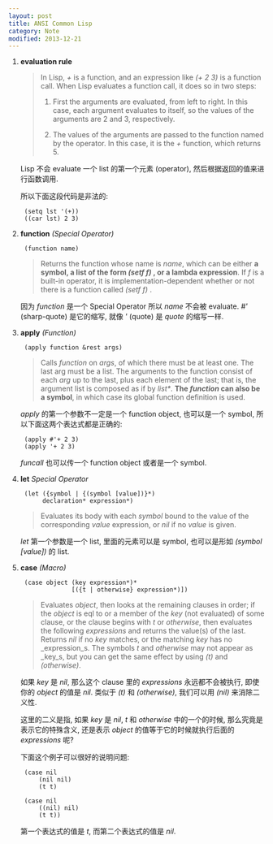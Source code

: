 ```yaml
---
layout: post
title: ANSI Common Lisp
category: Note
modified: 2013-12-21
---
```

1. **evaluation rule**

    > In Lisp, _+_ is a function, and an expression like _(+ 2 3)_ is a function call.
    > When Lisp evaluates a function call, it does so in two steps:
    > 
    > 1. First the arguments are evaluated, from left to right. In this case, each
    > argument evaluates to itself, so the values of the arguments are 2 and
    > 3, respectively.
    > 
    > 2. The values of the arguments are passed to the function named by the
    > operator. In this case, it is the _+_ function, which returns 5.

    Lisp 不会 evaluate 一个 list 的第一个元素 (operator),
    然后根据返回的值来进行函数调用.

    所以下面这段代码是非法的:

        (setq lst '(+))
        ((car lst) 2 3)

2. **function** _(Special Operator)_

        (function name)

    > Returns the function whose name is _name_, which can be either **a symbol, a list
    > of the form _(setf f)_ , or a lambda expression**. If _f_ is a built-in operator, it is
    > implementation-dependent whether or not there is a function called _(setf f)_ .

    因为 _function_ 是一个 Special Operator 所以 _name_ 不会被 evaluate.
    _#'_ (sharp-quote) 是它的缩写, 就像 _'_ (quote) 是 _quote_ 的缩写一样.

3. **apply** _(Function)_

        (apply function &rest args)

    > Calls _function_ on _args_, of which there must be at least one. The last arg must
    > be a list. The arguments to the function consist of each _arg_ up to the last, plus
    > each element of the last; that is, the argument list is composed as if by _list*_.
    > **The _function_ can also be a symbol**, in which case its global function definition
    > is used.

    _apply_ 的第一个参数不一定是一个 function object,
    也可以是一个 symbol, 所以下面这两个表达式都是正确的:
        
        (apply #'+ 2 3)
        (apply '+ 2 3)

    _funcall_ 也可以传一个 function object 或者是一个 symbol.

4. **let** _Special Operator_

        (let ({symbol | {(symbol [value])}*)
             declaration* expression*)

    > Evaluates its body with each _symbol_ bound to the value of the corresponding
    > _value_ expression, or _nil_ if no _value_ is given.

    _let_ 第一个参数是一个 list, 里面的元素可以是 symbol, 
    也可以是形如 _(symbol [value])_ 的 list.

5. **case** _(Macro)_

        (case object (key expression*)*
                     [({t | otherwise} expression*)])

    > Evaluates _object_, then looks at the remaining clauses in order; if the _object_ is
    > eql to or a member of the _key_ (not evaluated) of some clause, or the clause
    > begins with _t_ or _otherwise_, then evaluates the following _expressions_ and
    > returns the value(s) of the last. Returns _nil_ if no _key_ matches, or the matching
    > _key_ has no _expression_s. The symbols _t_ and _otherwise_ may not appear as
    > _key_s, but you can get the same effect by using _(t)_ and _(otherwise)_.

    如果 _key_ 是 _nil_, 那么这个 clause 里的 _expressions_ 永远都不会被执行,
    即使你的 _object_ 的值是 _nil_. 类似于 _(t)_ 和 _(otherwise)_,
    我们可以用 _(nil)_ 来消除二义性.

    这里的二义是指, 如果 _key_ 是 _nil_, _t_ 和 _otherwise_ 
    中的一个的时候, 那么究竟是表示它的特殊含义,
    还是表示 _object_ 的值等于它的时候就执行后面的 _expressions_ 呢?

    下面这个例子可以很好的说明问题:

        (case nil
            (nil nil)
            (t t)

        (case nil
            ((nil) nil)
            (t t))

    第一个表达式的值是 _t_, 而第二个表达式的值是 _nil_.
